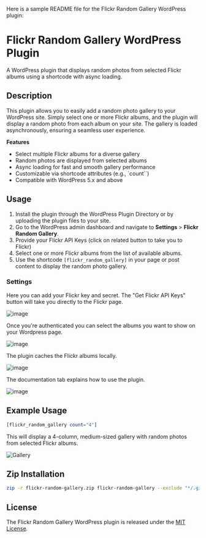 Here is a sample README file for the Flickr Random Gallery WordPress plugin:

**Flickr Random Gallery WordPress Plugin**
=========================================

A WordPress plugin that displays random photos from selected Flickr albums using a shortcode with async loading.

**Description**
---------------

This plugin allows you to easily add a random photo gallery to your WordPress site. Simply select one or more Flickr albums, and the plugin will display a random photo from each album on your site. The gallery is loaded asynchronously, ensuring a seamless user experience.

**Features**

* Select multiple Flickr albums for a diverse gallery
* Random photos are displayed from selected albums
* Async loading for fast and smooth gallery performance
* Customizable via shortcode attributes (e.g., `count``)
* Compatible with WordPress 5.x and above

**Usage**
---------

1. Install the plugin through the WordPress Plugin Directory or by uploading the plugin files to your site.
2. Go to the WordPress admin dashboard and navigate to **Settings** > **Flickr Random Gallery**.
3. Provide your Flickr API Keys (click on related button to take you to Flickr)
4. Select one or more Flickr albums from the list of available albums.
5. Use the shortcode `[flickr_random_gallery]` in your page or post content to display the random photo gallery.

### Settings

Here you can add your Flickr key and secret.  The "Get Flickr API Keys" button will take you directly to the Flickr page.

![image](https://github.com/user-attachments/assets/c67f6085-ab67-44da-bf09-62e6b1e77b7f)

Once you're authenticated you can select the albums you want to show on your Wordpress page.

![image](https://github.com/user-attachments/assets/9f812320-16cc-4a42-8251-afaf74f28d6f)

The plugin caches the Flickr albums locally.

![image](https://github.com/user-attachments/assets/69008103-9d81-4b4e-9c42-8865b1646cba)

The documentation tab explains how to use the plugin.

![image](https://github.com/user-attachments/assets/3991f231-e19b-47a0-8fdc-0992e398d2d0)


**Example Usage**
-----------------

```php
[flickr_random_gallery count="4"]
```

This will display a 4-column, medium-sized gallery with random photos from selected Flickr albums.

![Gallery](https://github.com/user-attachments/assets/69851281-f31e-4fe7-9863-9f372674218e)

**Zip Installation**
---------------------

```bash
zip -r flickr-random-gallery.zip flickr-random-gallery --exclude "*/.git/*" "*/.idea/*" "*/.DS_Store"
```

**License**
----------

The Flickr Random Gallery WordPress plugin is released under the [MIT License](https://opensource.org/licenses/MIT).
